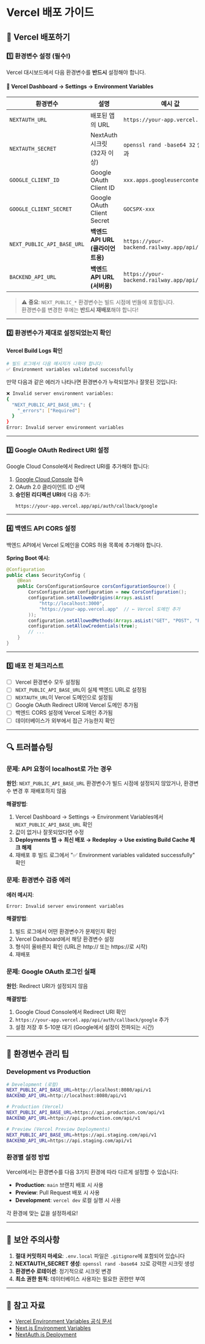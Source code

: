 # Vercel 배포 가이드

## 🚀 Vercel 배포하기

### 1️⃣ 환경변수 설정 (필수!)

Vercel 대시보드에서 다음 환경변수를 **반드시** 설정해야 합니다.

#### 🔧 Vercel Dashboard → Settings → Environment Variables

| 환경변수                   | 설명                              | 예시 값                                   | 환경                             |
| -------------------------- | --------------------------------- | ----------------------------------------- | -------------------------------- |
| `NEXTAUTH_URL`             | 배포된 앱의 URL                   | `https://your-app.vercel.app`             | Production, Preview              |
| `NEXTAUTH_SECRET`          | NextAuth 시크릿 (32자 이상)       | `openssl rand -base64 32` 실행 결과       | Production, Preview, Development |
| `GOOGLE_CLIENT_ID`         | Google OAuth Client ID            | `xxx.apps.googleusercontent.com`          | Production, Preview, Development |
| `GOOGLE_CLIENT_SECRET`     | Google OAuth Client Secret        | `GOCSPX-xxx`                              | Production, Preview, Development |
| `NEXT_PUBLIC_API_BASE_URL` | **백엔드 API URL (클라이언트용)** | `https://your-backend.railway.app/api/v1` | Production, Preview, Development |
| `BACKEND_API_URL`          | **백엔드 API URL (서버용)**       | `https://your-backend.railway.app/api/v1` | Production, Preview, Development |

> ⚠️ **중요**: `NEXT_PUBLIC_*` 환경변수는 빌드 시점에 번들에 포함됩니다.  
> 환경변수를 변경한 후에는 **반드시 재배포**해야 합니다!

---

### 2️⃣ 환경변수가 제대로 설정되었는지 확인

#### Vercel Build Logs 확인

```bash
# 빌드 로그에서 다음 메시지가 나와야 합니다:
✅ Environment variables validated successfully
```

만약 다음과 같은 에러가 나타나면 환경변수가 누락되었거나 잘못된 것입니다:

```bash
❌ Invalid server environment variables:
{
  "NEXT_PUBLIC_API_BASE_URL": {
    "_errors": ["Required"]
  }
}
Error: Invalid server environment variables
```

---

### 3️⃣ Google OAuth Redirect URI 설정

Google Cloud Console에서 Redirect URI를 추가해야 합니다:

1. [Google Cloud Console](https://console.cloud.google.com/apis/credentials) 접속
2. OAuth 2.0 클라이언트 ID 선택
3. **승인된 리디렉션 URI**에 다음 추가:
   ```
   https://your-app.vercel.app/api/auth/callback/google
   ```

---

### 4️⃣ 백엔드 API CORS 설정

백엔드 API에서 Vercel 도메인을 CORS 허용 목록에 추가해야 합니다.

**Spring Boot 예시:**

```java
@Configuration
public class SecurityConfig {
    @Bean
    public CorsConfigurationSource corsConfigurationSource() {
        CorsConfiguration configuration = new CorsConfiguration();
        configuration.setAllowedOrigins(Arrays.asList(
            "http://localhost:3000",
            "https://your-app.vercel.app"  // ← Vercel 도메인 추가
        ));
        configuration.setAllowedMethods(Arrays.asList("GET", "POST", "PUT", "DELETE", "OPTIONS"));
        configuration.setAllowCredentials(true);
        // ...
    }
}
```

---

### 5️⃣ 배포 전 체크리스트

- [ ] Vercel 환경변수 모두 설정됨
- [ ] `NEXT_PUBLIC_API_BASE_URL`이 실제 백엔드 URL로 설정됨
- [ ] `NEXTAUTH_URL`이 Vercel 도메인으로 설정됨
- [ ] Google OAuth Redirect URI에 Vercel 도메인 추가됨
- [ ] 백엔드 CORS 설정에 Vercel 도메인 추가됨
- [ ] 데이터베이스가 외부에서 접근 가능한지 확인

---

## 🔍 트러블슈팅

### 문제: API 요청이 localhost로 가는 경우

**원인**: `NEXT_PUBLIC_API_BASE_URL` 환경변수가 빌드 시점에 설정되지 않았거나, 환경변수 변경 후 재배포하지 않음

**해결방법**:

1. Vercel Dashboard → Settings → Environment Variables에서 `NEXT_PUBLIC_API_BASE_URL` 확인
2. 값이 없거나 잘못되었다면 수정
3. **Deployments 탭 → 최신 배포 → Redeploy → Use existing Build Cache 체크 해제**
4. 재배포 후 빌드 로그에서 "✅ Environment variables validated successfully" 확인

### 문제: 환경변수 검증 에러

**에러 메시지**:

```
Error: Invalid server environment variables
```

**해결방법**:

1. 빌드 로그에서 어떤 환경변수가 문제인지 확인
2. Vercel Dashboard에서 해당 환경변수 설정
3. 형식이 올바른지 확인 (URL은 http:// 또는 https://로 시작)
4. 재배포

### 문제: Google OAuth 로그인 실패

**원인**: Redirect URI가 설정되지 않음

**해결방법**:

1. Google Cloud Console에서 Redirect URI 확인
2. `https://your-app.vercel.app/api/auth/callback/google` 추가
3. 설정 저장 후 5-10분 대기 (Google에서 설정이 전파되는 시간)

---

## 📌 환경변수 관리 팁

### Development vs Production

```bash
# Development (로컬)
NEXT_PUBLIC_API_BASE_URL=http://localhost:8080/api/v1
BACKEND_API_URL=http://localhost:8080/api/v1

# Production (Vercel)
NEXT_PUBLIC_API_BASE_URL=https://api.production.com/api/v1
BACKEND_API_URL=https://api.production.com/api/v1

# Preview (Vercel Preview Deployments)
NEXT_PUBLIC_API_BASE_URL=https://api.staging.com/api/v1
BACKEND_API_URL=https://api.staging.com/api/v1
```

### 환경별 설정 방법

Vercel에서는 환경변수를 다음 3가지 환경에 따라 다르게 설정할 수 있습니다:

- **Production**: `main` 브랜치 배포 시 사용
- **Preview**: Pull Request 배포 시 사용
- **Development**: `vercel dev` 로컬 실행 시 사용

각 환경에 맞는 값을 설정하세요!

---

## 🔐 보안 주의사항

1. **절대 커밋하지 마세요**: `.env.local` 파일은 `.gitignore`에 포함되어 있습니다
2. **NEXTAUTH_SECRET 생성**: `openssl rand -base64 32`로 강력한 시크릿 생성
3. **환경변수 로테이션**: 정기적으로 시크릿 변경
4. **최소 권한 원칙**: 데이터베이스 사용자는 필요한 권한만 부여

---

## 📖 참고 자료

- [Vercel Environment Variables 공식 문서](https://vercel.com/docs/concepts/projects/environment-variables)
- [Next.js Environment Variables](https://nextjs.org/docs/app/building-your-application/configuring/environment-variables)
- [NextAuth.js Deployment](https://next-auth.js.org/deployment)
